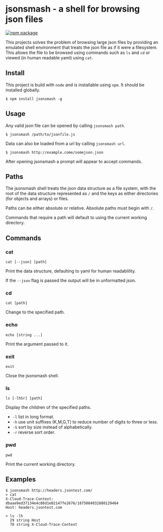 # jsonsmash - a shell for browsing json files

[![npm package](https://nodei.co/npm/jsonsmash.png?stars=true)](https://www.npmjs.com/package/jsonsmash)

This projects solves the problem of browsing large json files by providing an
emulated shell environment that treats the json file as if it were a filesystem.
This allows the file to be browsed using commands such as `ls` and `cd` or
viewed (in human readable yaml) using `cat`.


## Install

This project is build with `node` and is installable using `npm`. It should be
installed globally.

```
$ npm install jsonsmash -g
```


## Usage

Any valid json file can be opened by calling `jsonsmash path`.

```
$ jsonsmash /path/to/jsonfile.js
```

Data can also be loaded from a url by calling `jsonsmash url`.

```
$ jsonsmash http://example.come/somejson.json
```

After opening jsonsmash a prompt will appear to accept commands.

## Paths

The jsonsmash shell treats the json data structure as a file system, with the
root of the data structure represented as `/` and the keys as either directories
(for objects and arrays) or files.

Paths can be either absolute or relative. Absolute paths must begin with `/`.

Commands that require a path will default to using the current working
directory.

## Commands

### cat

`cat [--json] [path]`

Print the data structure, defaulting to yaml for human readablility.

If the `--json` flag is passed the output will be in unformatted json.


### cd

`cat [path]`

Change to the specified path.


### echo

`echo [string ...]`

Print the argument passed to it.


### exit

`exit`

Close the jsonsmash shell.


### ls

`ls [-lhSr] [path]`

Display the children of the specified paths.

* `-l` list in long format.
* `-h` use unit suffixes (K,M,G,T) to reduce number of digits to three or less.
* `-S` sort by size instead of alphabetically.
* `-r` reverse sort order.


### pwd

`pwd`

Print the current working directory.


## Examples

```
$ jsonsmash http://headers.jsontest.com/
> cat
X-Cloud-Trace-Context: dbaae9ed37134e4c86d1e02147fe2676/1875084932880129464
Host: headers.jsontest.com

> ls -lh
  29 string Host
  78 string X-Cloud-Trace-Context
```
